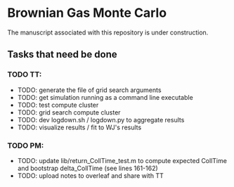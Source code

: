 <h1>Brownian Gas Monte Carlo</h1>

The manuscript associated with this repository is under construction.

## Tasks that need be done

### TODO TT: 
- TODO: generate the file of grid search arguments
- TODO: get simulation running as a command line executable
- TODO: test compute cluster
- TODO: grid search compute cluster
- TODO: dev logdown.sh / logdown.py to aggregate results
- TODO: visualize results / fit to WJ's results

### TODO PM:
- TODO: update lib/return_CollTime_test.m to compute expected CollTime and bootstrap delta_CollTime (see lines 161-162)
- TODO: upload notes to overleaf and share with TT 
